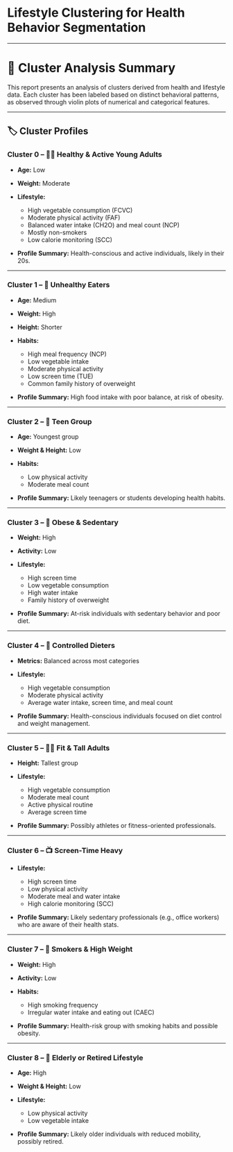 # Lifestyle Clustering for Health Behavior Segmentation
---

# 🧩 Cluster Analysis Summary

This report presents an analysis of clusters derived from health and lifestyle data. Each cluster has been labeled based on distinct behavioral patterns, as observed through violin plots of numerical and categorical features.

---

## 🏷️ Cluster Profiles

### **Cluster 0 – 🧘‍♂️ Healthy & Active Young Adults**

* **Age:** Low
* **Weight:** Moderate
* **Lifestyle:**

  * High vegetable consumption (FCVC)
  * Moderate physical activity (FAF)
  * Balanced water intake (CH2O) and meal count (NCP)
  * Mostly non-smokers
  * Low calorie monitoring (SCC)
* **Profile Summary:** Health-conscious and active individuals, likely in their 20s.

---

### **Cluster 1 – 🍔 Unhealthy Eaters**

* **Age:** Medium
* **Weight:** High
* **Height:** Shorter
* **Habits:**

  * High meal frequency (NCP)
  * Low vegetable intake
  * Moderate physical activity
  * Low screen time (TUE)
  * Common family history of overweight
* **Profile Summary:** High food intake with poor balance, at risk of obesity.

---

### **Cluster 2 – 👶 Teen Group**

* **Age:** Youngest group
* **Weight & Height:** Low
* **Habits:**

  * Low physical activity
  * Moderate meal count
* **Profile Summary:** Likely teenagers or students developing health habits.

---

### **Cluster 3 – 🍩 Obese & Sedentary**

* **Weight:** High
* **Activity:** Low
* **Lifestyle:**

  * High screen time
  * Low vegetable consumption
  * High water intake
  * Family history of overweight
* **Profile Summary:** At-risk individuals with sedentary behavior and poor diet.

---

### **Cluster 4 – 🍱 Controlled Dieters**

* **Metrics:** Balanced across most categories
* **Lifestyle:**

  * High vegetable consumption
  * Moderate physical activity
  * Average water intake, screen time, and meal count
* **Profile Summary:** Health-conscious individuals focused on diet control and weight management.

---

### **Cluster 5 – 🏋️‍♂️ Fit & Tall Adults**

* **Height:** Tallest group
* **Lifestyle:**

  * High vegetable consumption
  * Moderate meal count
  * Active physical routine
  * Average screen time
* **Profile Summary:** Possibly athletes or fitness-oriented professionals.

---

### **Cluster 6 – 📺 Screen-Time Heavy**

* **Lifestyle:**

  * High screen time
  * Low physical activity
  * Moderate meal and water intake
  * High calorie monitoring (SCC)
* **Profile Summary:** Likely sedentary professionals (e.g., office workers) who are aware of their health stats.

---

### **Cluster 7 – 🚬 Smokers & High Weight**

* **Weight:** High
* **Activity:** Low
* **Habits:**

  * High smoking frequency
  * Irregular water intake and eating out (CAEC)
* **Profile Summary:** Health-risk group with smoking habits and possible obesity.

---

### **Cluster 8 – 👵 Elderly or Retired Lifestyle**

* **Age:** High
* **Weight & Height:** Low
* **Lifestyle:**

  * Low physical activity
  * Low vegetable intake
* **Profile Summary:** Likely older individuals with reduced mobility, possibly retired.
